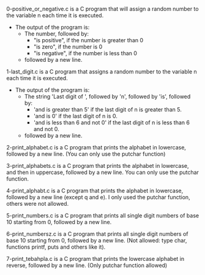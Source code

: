 0-positive_or_negative.c is a C program that will assign a random number to the variable n each time it is executed.
- The output of the program is:
	* The number, followed by:
		+ "is positive", if the number is greater than 0
		+ "is zero", if the number is 0
		+ "is negative", if the number is less than 0
	* followed by a new line.

1-last_digit.c is a C program that assigns a random number to the variable n each time it is executed.
- The output of the program is:
	* The string 'Last digit of ', followed by 'n', followed by 'is', followed by:
		+ 'and is greater than 5' if the last digit of n is greater than 5.
		+ 'and is 0' if the last digit of n is 0.
		+ 'and is less than 6 and not 0' if the last digit of n is less than 6 and not 0.
	* followed by a new line.

2-print_alphabet.c is a C program that prints the alphabet in lowercase, followed by a new line. (You can only use the putchar function)

3-print_alphabets.c is a C program that prints the alphabet in lowercase, and then in uppercase, followed by a new line. You can only use the putchar function.

4-print_alphabt.c is a C program that prints the alphabet in lowercase, followed by a new line (except q and e). I only used the putchar function, others were not allowed.

5-print_numbers.c is a C program that prints all single digit numbers of base 10 starting from 0, followed by a new line.

6-print_numbersz.c is a C program that prints all single digit numbers of base 10 starting from 0, followed by a new line. (Not allowed: type char, functions printf, puts and others like it).

7-print_tebahpla.c is a C program that prints the lowercase alphabet in reverse, followed by a new line. (Only putchar function allowed)
